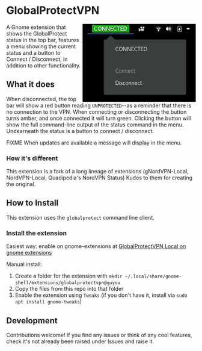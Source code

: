 # GlobalProtectVPN
<img align="right" src="img/screenshot.png">
A Gnome extension that shows the GlobalProtect status in the top bar, features a menu showing the current status and a button to Connect / Disconnect, in addition to other functionality.

## What it does
When disconnected, the top bar will show a red button reading `UNPROTECTED`--as a reminder that there is no connection to the VPN. When connecting or disconnecting the button turns amber, and once connected it will turn green. Clicking the button will show the full command-line output of the status command in the menu. Undearneath the status is a button to connect / disconnect.

FIXME When updates are available a message will display in the menu.

### How it's different
This extension is a fork of a long lineage of extensions (gNordVPN-Local, NordVPN-Local, Quadipedia's NordVPN Status)
Kudos to them for creating the original.

## How to Install
This extension uses the `globalprotect` command line client.

### Install the extension
Easiest way:
enable on gnome-extensions at [GlobalProtectVPN Local on gnome extensions](https://extensions.gnome.org/extension/.../.../)

Manual install:  
1. Create a folder for the extension with `mkdir ~/.local/share/gnome-shell/extensions/globalprotectvpn@guyou`
2. Copy the files from this repo into that folder
3. Enable the extension using `Tweaks` (if you don't have it, install via `sudo apt install gnome-tweaks`)

## Development

Contributions welcome! If you find any issues or think of any cool features, check it's not already been raised under Issues and raise it.
